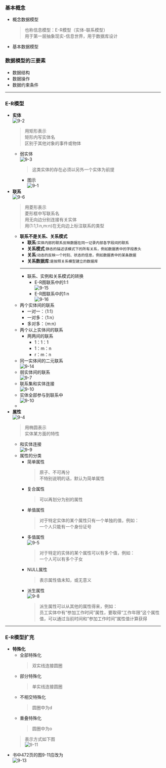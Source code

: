 ### 基本概念
  + 概念数据模型
    > 也称信息模型：E-R模型（实体-联系模型）<br>
      用于第一层抽象现实-信息世界，用于数据库设计
  + 基本数据模型
### 数据模型的三要素
  + 数据结构
  + 数据操作
  + 数据约束条件
---
### E-R模型
  + **实体**<br>
    ![9-2](https://github.com/flysafely/Software-Design-Engineer-Note/blob/master/%E7%AC%AC%E4%B9%9D%E7%AB%A0-%E6%95%B0%E6%8D%AE%E5%BA%93%E6%8A%80%E6%9C%AF%E5%9F%BA%E7%A1%80/%E6%9C%AC%E7%AB%A0%E5%9B%BE%E7%A4%BA/9-2.jpg)
    > 用矩形表示<br>
      矩形内写实体名<br>
      区别于其他对象的事件或物体<br>
    + 弱实体<br>
      ![9-3](https://github.com/flysafely/Software-Design-Engineer-Note/blob/master/%E7%AC%AC%E4%B9%9D%E7%AB%A0-%E6%95%B0%E6%8D%AE%E5%BA%93%E6%8A%80%E6%9C%AF%E5%9F%BA%E7%A1%80/%E6%9C%AC%E7%AB%A0%E5%9B%BE%E7%A4%BA/9-3.jpg)
      > 这类实体的存在必须以另外一个实体为前提
      + 图示<br>
      ![9-1](https://github.com/flysafely/Software-Design-Engineer-Note/blob/master/%E7%AC%AC%E4%B9%9D%E7%AB%A0-%E6%95%B0%E6%8D%AE%E5%BA%93%E6%8A%80%E6%9C%AF%E5%9F%BA%E7%A1%80/%E6%9C%AC%E7%AB%A0%E5%9B%BE%E7%A4%BA/9-1.jpg)
  + **联系**<br>
    ![9-6](https://github.com/flysafely/Software-Design-Engineer-Note/blob/master/%E7%AC%AC%E4%B9%9D%E7%AB%A0-%E6%95%B0%E6%8D%AE%E5%BA%93%E6%8A%80%E6%9C%AF%E5%9F%BA%E7%A1%80/%E6%9C%AC%E7%AB%A0%E5%9B%BE%E7%A4%BA/9-6.jpg)
    > 用菱形表示<br>
      菱形框中写联系名<br>
      用无向边分别连接有关实体<br>
      用(1:1,1:n,m:n)在无向边上标注联系的类型<br>
    + **联系不是关系、关系模式**
      + **联系**:`实体内部的联系反映数据在同一记录内部各字段间的联系`
      + **关系模式**:`静态的描述该模式下的所有关系，例如数据表中的字段表头`
      + **关系**:`动态的反映一个时刻、状态的信息，例如数据表中的某条数据`
      + **关系数据库**:`是按照关系模型建立的数据库`
      ---
      + 联系、实例和关系模式的转换
        + E-R图联系中的1:1<br>
        ![9-15](https://github.com/flysafely/Software-Design-Engineer-Note/blob/master/%E7%AC%AC%E4%B9%9D%E7%AB%A0-%E6%95%B0%E6%8D%AE%E5%BA%93%E6%8A%80%E6%9C%AF%E5%9F%BA%E7%A1%80/%E6%9C%AC%E7%AB%A0%E5%9B%BE%E7%A4%BA/9-15.png)
        + E-R图联系中的1:n<br>
        ![9-16](https://github.com/flysafely/Software-Design-Engineer-Note/blob/master/%E7%AC%AC%E4%B9%9D%E7%AB%A0-%E6%95%B0%E6%8D%AE%E5%BA%93%E6%8A%80%E6%9C%AF%E5%9F%BA%E7%A1%80/%E6%9C%AC%E7%AB%A0%E5%9B%BE%E7%A4%BA/9-16.jpg)
    + 两个实体间的联系
      + 一对一：（1:1）<br>
      + 一对多：（1:n）<br>
      + 多对多：（m:n）<br>
    + 两个以上实体间的联系
      + 两两间的联系
        + 1：1：1<br>
        + 1：m：n<br>
        + r：m：n<br>
    + 同一实体间的二元联系<br>
      ![9-14](https://github.com/flysafely/Software-Design-Engineer-Note/blob/master/%E7%AC%AC%E4%B9%9D%E7%AB%A0-%E6%95%B0%E6%8D%AE%E5%BA%93%E6%8A%80%E6%9C%AF%E5%9F%BA%E7%A1%80/%E6%9C%AC%E7%AB%A0%E5%9B%BE%E7%A4%BA/9-14.jpg)
    + 弱实体间的联系<br>
      ![9-7](https://github.com/flysafely/Software-Design-Engineer-Note/blob/master/%E7%AC%AC%E4%B9%9D%E7%AB%A0-%E6%95%B0%E6%8D%AE%E5%BA%93%E6%8A%80%E6%9C%AF%E5%9F%BA%E7%A1%80/%E6%9C%AC%E7%AB%A0%E5%9B%BE%E7%A4%BA/9-7.jpg)
    + 联系集和实体连接<br>
    ![9-10](https://github.com/flysafely/Software-Design-Engineer-Note/blob/master/%E7%AC%AC%E4%B9%9D%E7%AB%A0-%E6%95%B0%E6%8D%AE%E5%BA%93%E6%8A%80%E6%9C%AF%E5%9F%BA%E7%A1%80/%E6%9C%AC%E7%AB%A0%E5%9B%BE%E7%A4%BA/9-9.jpg)
    + 实体全部参与到联系中<br>
    ![9-10](https://github.com/flysafely/Software-Design-Engineer-Note/blob/master/%E7%AC%AC%E4%B9%9D%E7%AB%A0-%E6%95%B0%E6%8D%AE%E5%BA%93%E6%8A%80%E6%9C%AF%E5%9F%BA%E7%A1%80/%E6%9C%AC%E7%AB%A0%E5%9B%BE%E7%A4%BA/9-10.jpg)
    + 
  + **属性**<br>
    ![9-4](https://github.com/flysafely/Software-Design-Engineer-Note/blob/master/%E7%AC%AC%E4%B9%9D%E7%AB%A0-%E6%95%B0%E6%8D%AE%E5%BA%93%E6%8A%80%E6%9C%AF%E5%9F%BA%E7%A1%80/%E6%9C%AC%E7%AB%A0%E5%9B%BE%E7%A4%BA/9-4.jpg)
    > 用椭圆表示<br>
      实体某方面的特性<br>
    + 和实体连接<br>
    ![9-9](https://github.com/flysafely/Software-Design-Engineer-Note/blob/master/%E7%AC%AC%E4%B9%9D%E7%AB%A0-%E6%95%B0%E6%8D%AE%E5%BA%93%E6%8A%80%E6%9C%AF%E5%9F%BA%E7%A1%80/%E6%9C%AC%E7%AB%A0%E5%9B%BE%E7%A4%BA/9-9.jpg)
    + 属性的分类
      + 简单属性
        > 原子、不可再分<br>
          不特别说明的话，默认为简单属性
      + 复合属性
        > 可以再划分为别的属性
      + 单值属性
        > 对于特定实体的某个属性只有一个单独的值，例如：<br>
          一个人只能有一个身份证号
      + 多值属性<br>
        ![9-5](https://github.com/flysafely/Software-Design-Engineer-Note/blob/master/%E7%AC%AC%E4%B9%9D%E7%AB%A0-%E6%95%B0%E6%8D%AE%E5%BA%93%E6%8A%80%E6%9C%AF%E5%9F%BA%E7%A1%80/%E6%9C%AC%E7%AB%A0%E5%9B%BE%E7%A4%BA/9-5.jpg)
        > 对于特定的实体的某个属性可以有多个值，例如：<br>
          一个人可以有多个子女
      + NULL属性
        > 表示属性值未知，或无意义
      + 派生属性<br>
        ![9-8](https://github.com/flysafely/Software-Design-Engineer-Note/blob/master/%E7%AC%AC%E4%B9%9D%E7%AB%A0-%E6%95%B0%E6%8D%AE%E5%BA%93%E6%8A%80%E6%9C%AF%E5%9F%BA%E7%A1%80/%E6%9C%AC%E7%AB%A0%E5%9B%BE%E7%A4%BA/9-8.jpg)
        > 派生属性可以从其他的属性得来，例如：<br>
          员工实体中有“参加工作时间”属性，要取得“工作年限”这个属性值，可以通过当前时间和“参加工作时间”属性值计算获得
  ---
### E-R模型扩充
  + **特殊化**
    + 全部特殊化
      > 双实线连接圆圈
    + 部分特殊化
      > 单实线连接圆圈
    + 不相交特殊化
      > 圆圈中为d
    + 重叠特殊化
      > 圆圈中为o
    > 表示方式如下图<br>
  ![9-11](https://github.com/flysafely/Software-Design-Engineer-Note/blob/master/%E7%AC%AC%E4%B9%9D%E7%AB%A0-%E6%95%B0%E6%8D%AE%E5%BA%93%E6%8A%80%E6%9C%AF%E5%9F%BA%E7%A1%80/%E6%9C%AC%E7%AB%A0%E5%9B%BE%E7%A4%BA/9-12.png)
  + 书中472页的图9-11应改为<br>
  ![9-13](https://github.com/flysafely/Software-Design-Engineer-Note/blob/master/%E7%AC%AC%E4%B9%9D%E7%AB%A0-%E6%95%B0%E6%8D%AE%E5%BA%93%E6%8A%80%E6%9C%AF%E5%9F%BA%E7%A1%80/%E6%9C%AC%E7%AB%A0%E5%9B%BE%E7%A4%BA/9-13.jpg)

